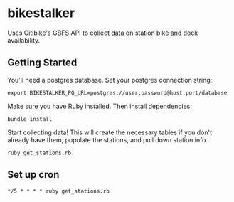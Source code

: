 # bikestalker

Uses Citibike's GBFS API to collect data on station bike and dock availability.

## Getting Started

You'll need a postgres database.  Set your postgres connection string:

```
export BIKESTALKER_PG_URL=postgres://user:password@host:port/database
```

Make sure you have Ruby installed. Then install dependencies:

```
bundle install
```

Start collecting data!  This will create the necessary tables if you don't already have them, populate the stations, and pull down station info.

```
ruby get_stations.rb
```

## Set up cron

```
*/5 * * * * ruby get_stations.rb
```